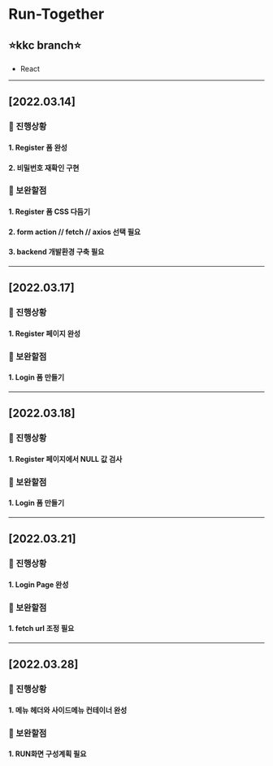 # Run-Together
## ⭐️kkc branch⭐️
- React
***
## [2022.03.14]

### 🔵 진행상황
#### 1. Register 폼 완성
#### 2. 비밀번호 재확인 구현
### 🔴 보완할점
#### 1. Register 폼 CSS 다듬기
#### 2. form action // fetch // axios 선택 필요
#### 3. backend 개발환경 구축 필요

***
## [2022.03.17]

### 🔵 진행상황
#### 1. Register 페이지 완성
### 🔴 보완할점
#### 1. Login 폼 만들기
***
## [2022.03.18]

### 🔵 진행상황
#### 1. Register 페이지에서 NULL 값 검사
### 🔴 보완할점
#### 1. Login 폼 만들기

***
## [2022.03.21]

### 🔵 진행상황
#### 1. Login Page 완성
### 🔴 보완할점
#### 1. fetch url 조정 필요

***
## [2022.03.28]

### 🔵 진행상황
#### 1. 메뉴 헤더와 사이드메뉴 컨테이너 완성
### 🔴 보완할점
#### 1. RUN화면 구성계획 필요